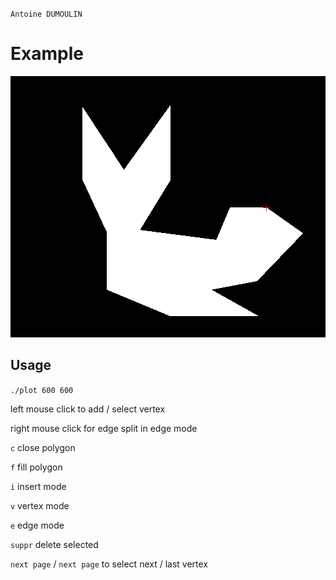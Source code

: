 `Antoine DUMOULIN`

# Example
![rendu](rendu.png)

## Usage

`./plot 600 600`

left mouse click to add / select vertex

right mouse click for edge split in edge mode

`c` close polygon

`f` fill polygon

`i` insert mode

`v` vertex mode

`e` edge mode

`suppr` delete selected

`next page` / `next page` to select next / last vertex
